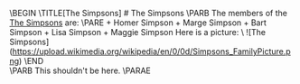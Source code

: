 \BEGIN
	\TITLE[The Simpsons]
	# The Simpsons
	\PARB
		The members of the [The Simpsons](https://en.wikipedia.org/wiki/The_Simpsons) are:
	\PARE
	+ Homer Simpson
	+ Marge Simpson
	+ Bart Simpson
	+ Lisa Simpson
	+ Maggie Simpson
	Here is a picture:
	\\
	![The Simpsons] (https://upload.wikimedia.org/wikipedia/en/0/0d/Simpsons_FamilyPicture.png)
\END	
	\PARB
		This shouldn't be here.
	\PARAE
